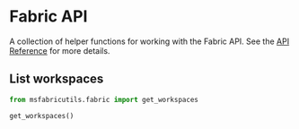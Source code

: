 # Fabric API

A collection of helper functions for working with the Fabric API. See the [API Reference](../core/fabric-api/index.md) for more details.

## List workspaces

```python
from msfabricutils.fabric import get_workspaces

get_workspaces()
```
